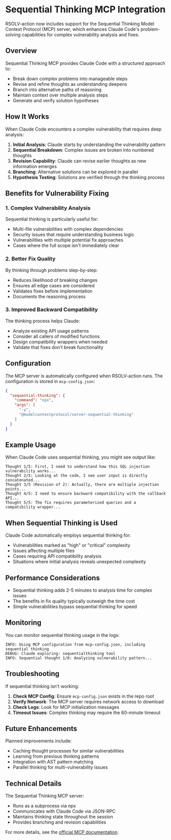# Sequential Thinking MCP Integration

RSOLV-action now includes support for the Sequential Thinking Model Context Protocol (MCP) server, which enhances Claude Code's problem-solving capabilities for complex vulnerability analysis and fixes.

## Overview

Sequential Thinking MCP provides Claude Code with a structured approach to:
- Break down complex problems into manageable steps
- Revise and refine thoughts as understanding deepens
- Branch into alternative paths of reasoning
- Maintain context over multiple analysis steps
- Generate and verify solution hypotheses

## How It Works

When Claude Code encounters a complex vulnerability that requires deep analysis:

1. **Initial Analysis**: Claude starts by understanding the vulnerability pattern
2. **Sequential Breakdown**: Complex issues are broken into numbered thoughts
3. **Revision Capability**: Claude can revise earlier thoughts as new information emerges
4. **Branching**: Alternative solutions can be explored in parallel
5. **Hypothesis Testing**: Solutions are verified through the thinking process

## Benefits for Vulnerability Fixing

### 1. Complex Vulnerability Analysis
Sequential thinking is particularly useful for:
- Multi-file vulnerabilities with complex dependencies
- Security issues that require understanding business logic
- Vulnerabilities with multiple potential fix approaches
- Cases where the full scope isn't immediately clear

### 2. Better Fix Quality
By thinking through problems step-by-step:
- Reduces likelihood of breaking changes
- Ensures all edge cases are considered
- Validates fixes before implementation
- Documents the reasoning process

### 3. Improved Backward Compatibility
The thinking process helps Claude:
- Analyze existing API usage patterns
- Consider all callers of modified functions
- Design compatibility wrappers when needed
- Validate that fixes don't break functionality

## Configuration

The MCP server is automatically configured when RSOLV-action runs. The configuration is stored in `mcp-config.json`:

```json
{
  "sequential-thinking": {
    "command": "npx",
    "args": [
      "-y",
      "@modelcontextprotocol/server-sequential-thinking"
    ]
  }
}
```

## Example Usage

When Claude Code uses sequential thinking, you might see output like:

```
Thought 1/5: First, I need to understand how this SQL injection vulnerability works...
Thought 2/5: Looking at the code, I see user input is directly concatenated...
Thought 3/5 (Revision of 2): Actually, there are multiple injection points...
Thought 4/5: I need to ensure backward compatibility with the callback API...
Thought 5/5: The fix requires parameterized queries and a compatibility wrapper...
```

## When Sequential Thinking is Used

Claude Code automatically employs sequential thinking for:
- Vulnerabilities marked as "high" or "critical" complexity
- Issues affecting multiple files
- Cases requiring API compatibility analysis
- Situations where initial analysis reveals unexpected complexity

## Performance Considerations

- Sequential thinking adds 2-5 minutes to analysis time for complex issues
- The benefits in fix quality typically outweigh the time cost
- Simple vulnerabilities bypass sequential thinking for speed

## Monitoring

You can monitor sequential thinking usage in the logs:
```
INFO: Using MCP configuration from mcp-config.json, including sequential thinking
DEBUG: Claude exploring: sequentialthinking tool
INFO: Sequential thought 1/8: Analyzing vulnerability pattern...
```

## Troubleshooting

If sequential thinking isn't working:

1. **Check MCP Config**: Ensure `mcp-config.json` exists in the repo root
2. **Verify Network**: The MCP server requires network access to download
3. **Check Logs**: Look for MCP initialization messages
4. **Timeout Issues**: Complex thinking may require the 60-minute timeout

## Future Enhancements

Planned improvements include:
- Caching thought processes for similar vulnerabilities
- Learning from previous thinking patterns
- Integration with AST pattern matching
- Parallel thinking for multi-vulnerability issues

## Technical Details

The Sequential Thinking MCP server:
- Runs as a subprocess via npx
- Communicates with Claude Code via JSON-RPC
- Maintains thinking state throughout the session
- Provides branching and revision capabilities

For more details, see the [official MCP documentation](https://modelcontextprotocol.io/docs).